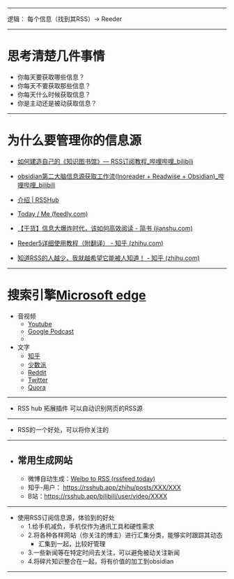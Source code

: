 -------

逻辑： 每个信息（找到其RSS）→ Reeder


----
# 思考清楚几件事情
- 你每天要获取哪些信息？
- 你每天不要获取那些信息？
- 你每天什么时候获取信息？
- 你是主动还是被动获取信息？

-----
# 为什么要管理你的信息源



 - [如何建造自己的《知识图书馆》— RSS订阅教程_哔哩哔哩_bilibili](https://www.bilibili.com/video/BV13G4y167sA/?spm_id_from=333.337.search-card.all.click&vd_source=025a435f75f64171dd9cd96896be80a4)
 - [obsidian第二大脑信息源获取工作流(Inoreader + Readwise + Obsidian)_哔哩哔哩_bilibili](https://www.bilibili.com/video/BV1CP4y137am/?spm_id_from=333.337.search-card.all.click&vd_source=025a435f75f64171dd9cd96896be80a4)
 - [介绍 | RSSHub](https://docs.rsshub.app/)
 - [Today / Me (feedly.com)](https://feedly.com/i/my)
 - [【干货】信息大爆炸时代，该如何高效阅读 - 简书 (jianshu.com)](https://www.jianshu.com/p/a304318d27dc)

- [Reeder5详细使用教程（附翻译） - 知乎 (zhihu.com)](https://zhuanlan.zhihu.com/p/461024469)
- [知道RSS的人越少，我就越希望它能被人知道！ - 知乎 (zhihu.com)](https://zhuanlan.zhihu.com/p/349349861)


-----
# 搜索引擎[Microsoft edge](https://cn.bing.com/?mkt=zh-cn&ensearch=1&FORM=BEHPTB)


- 音视频
	- [Youtube](https://www.youtube.com/)
	- [Google Podcast](https://podcasts.google.com/)
	- 
- 文字
	- [知乎](https://www.zhihu.com/)
	- [少数派](https://sspai.com/)
	- [Reddit](https://www.reddit.com/)
	- [Twitter](https://twitter.com/BeerBicepsGuy/status/1492813135975432193)
	- [Quora](https://www.quora.com/)
-----
- RSS hub 拓展插件 可以自动识别网页的RSS源

----
- RSS的一个好处，可以将你关注的

----
- ## 常用生成网站
	- 微博自动生成：[Weibo to RSS (rssfeed.today)](https://rssfeed.today/weibo/)
	- 知乎-用户： https://rsshub.app/zhihu/posts/XXX/XXX  
	- B站：https://rsshub.app/bilibili/user/video/XXXX
----
- 使用RSS订阅信息源，体验到的好处
	- 1.给手机减负，手机仅作为通讯工具和硬性需求
	- 2.将各种各样网站（你关注的博主）进行汇集分类，能够实时跟踪其动态
		- 汇集到一起，比较好管理
	- 3.一些新闻等在特定时间去关注，可以避免被动关注新闻
	- 4.将碎片知识整合在一起，将有价值的加工到obsidian


-------
